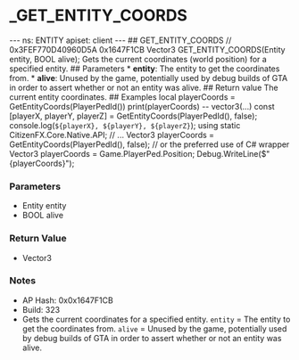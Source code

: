 # _GET_ENTITY_COORDS

--- ns: ENTITY apiset: client --- ## GET_ENTITY_COORDS  // 0x3FEF770D40960D5A 0x1647F1CB Vector3 GET_ENTITY_COORDS(Entity entity, BOOL alive);  Gets the current coordinates (world position) for a specified entity.  ## Parameters * **entity**: The entity to get the coordinates from. * **alive**: Unused by the game, potentially used by debug builds of GTA in order to assert whether or not an entity was alive.  ## Return value  The current entity coordinates.  ## Examples  local playerCoords = GetEntityCoords(PlayerPedId()) print(playerCoords) -- vector3(...)  const [playerX, playerY, playerZ] = GetEntityCoords(PlayerPedId(), false); console.log(`${playerX}, ${playerY}, ${playerZ}`);  using static CitizenFX.Core.Native.API; // ... Vector3 playerCoords = GetEntityCoords(PlayerPedId(), false);  // or the preferred use of C# wrapper Vector3 playerCoords = Game.PlayerPed.Position;  Debug.WriteLine($"{playerCoords}");

### Parameters
* Entity entity
* BOOL alive

### Return Value
* Vector3

### Notes
* AP Hash: 0x0x1647F1CB
* Build: 323
* Gets the current coordinates for a specified entity.
`entity` = The entity to get the coordinates from.
`alive` = Unused by the game, potentially used by debug builds of GTA in order to assert whether or not an entity was alive.

